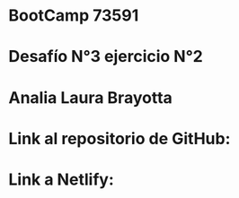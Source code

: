 # BootCamp 73591
# Desafío N°3 ejercicio N°2
# Analia Laura Brayotta

# Link al repositorio de GitHub:

# Link a Netlify: